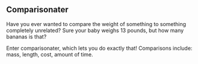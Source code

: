 ## Comparisonater
Have you ever wanted to compare the weight of something to something completely unrelated? Sure your baby weighs 13 pounds, but how many bananas is that?

Enter comparisonater, which lets you do exactly that! Comparisons include: mass, length, cost, amount of time.
